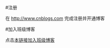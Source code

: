 #注册

在 http://www.cnblogs.com 完成注册并开通博客

#加入班级博客

点击<a href="http://edu.cnblogs.com/campus/hbu/Python2017Spring/join?id=CfDJ8Mmb5OBERd5FqtiQlKZZIG5QtczvYQOwqGqQN-_ikQUmpOlgk8Xwogz7feF8M8EZ1lbx2Dt3kC8kLehUvp6bwtqhBnJ4HctqBjqZ3QEES3A9GowoMJHLji_EgKWc-uktuYKVeWwYplx5RM9HGG2uN-I">本链接加入班级博客</a>

